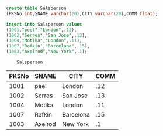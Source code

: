 ```sql

create table Salsperson
(PKSNo int,SNAME varchar(20),CITY varchar(20),COMM float);

insert into Salsperson values
(1001,"peel","London",.12),
(1002,"Serres","San Jose",.13),
(1004,"Motika","London",.11),
(1007,"Rafkin","Barcelona",.15),
(1003,"Axelrod","New York",.1);
```

        Salsperson

| PKSNo | SNAME   | CITY      | COMM |
| ----- | ------- | --------- | ---- |
| 1001  | peel    | London    | .12  |
| 1002  | Serres  | San Jose  | .13  |
| 1004  | Motika  | London    | .11  |
| 1007  | Rafkin  | Barcelona | .15  |
| 1003  | Axelrod | New York  | .1   |
